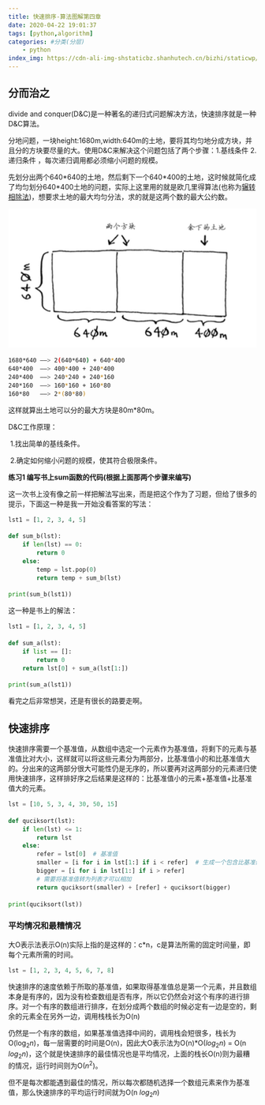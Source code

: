 ```yaml
---
title: 快速排序-算法图解第四章
date: 2020-04-22 19:01:37
tags: [python,algorithm]
categories: #分类(分层)
    - python
index_img: https://cdn-ali-img-shstaticbz.shanhutech.cn/bizhi/staticwp/202112/e6911c2f31d50d15e930072ae3bb186c--3926264918.jpg
---
```



## 分而治之

divide and conquer(D&C)是一种著名的递归式问题解决方法，快速排序就是一种D&C算法。

分地问题，一块height:1680m,width:640m的土地，要将其均匀地分成方块，并且分的方块要尽量的大。使用D&C来解决这个问题包括了两个步骤：1.基线条件	2.递归条件 ，每次递归调用都必须缩小问题的规模。

先划分出两个640\*640的土地，然后剩下一个640\*400的土地，这时候就简化成了均匀划分640\*400土地的问题，实际上这里用的就是欧几里得算法(也称为[辗转相除法]([https://baike.baidu.com/item/%E6%AC%A7%E5%87%A0%E9%87%8C%E5%BE%97%E7%AE%97%E6%B3%95/1647675?fromtitle=%E8%BE%97%E8%BD%AC%E7%9B%B8%E9%99%A4%E6%B3%95&fromid=4625352&fr=aladdin](https://baike.baidu.com/item/欧几里得算法/1647675?fromtitle=辗转相除法&fromid=4625352&fr=aladdin)))，想要求土地的最大均匀分法，求的就是这两个数的最大公约数。

![](/img/快速排序-算法图解第四章/Snipaste_2020-04-16_17-18-37.png)


```bash
1680*640 ——> 2(640*640) + 640*400
640*400  ——> 400*400 + 240*400
240*400  ——> 240*240 + 240*160
240*160  ——> 160*160 + 160*80
160*80   ——> 2*(80*80)
```

这样就算出土地可以分的最大方块是80m\*80m。

D&C工作原理：

​						1.找出简单的基线条件。

​						2.确定如何缩小问题的规模，使其符合极限条件。



**练习1 编写书上sum函数的代码(根据上面那两个步骤来编写)**

这一次书上没有像之前一样把解法写出来，而是把这个作为了习题，但给了很多的提示，下面这一种是我一开始没看答案的写法：

```python
lst1 = [1, 2, 3, 4, 5]

def sum_b(lst):
    if len(lst) == 0:
        return 0
    else:
        temp = lst.pop(0)
        return temp + sum_b(lst)

print(sum_b(lst1))
```

这一种是书上的解法：

```python 
lst1 = [1, 2, 3, 4, 5]

def sum_a(lst):
    if list == []:
        return 0
    return lst[0] + sum_a(lst[1:])

print(sum_a(lst1))
```

看完之后非常想哭，还是有很长的路要走啊。





## 快速排序

快速排序需要一个基准值，从数组中选定一个元素作为基准值，将剩下的元素与基准值比对大小，这样就可以将这些元素分为两部分，比基准值小的和比基准值大的。分出来的这两部分很大可能性仍是无序的，所以要再对这两部分的元素递归使用快速排序，这样排好序之后结果是这样的：比基准值小的元素+基准值+比基准值大的元素。

```python
lst = [10, 5, 3, 4, 30, 50, 15]

def quciksort(lst):
    if len(lst) <= 1:
        return lst
    else:
        refer = lst[0]  # 基准值
        smaller = [i for i in lst[1:] if i < refer]  # 生成一个包含比基准值小的元素的列表
        bigger = [i for i in lst[1:] if i > refer]
		# 需要将基准值转为列表才可以相加
        return quciksort(smaller) + [refer] + quciksort(bigger)

print(quciksort(lst))
```



### 平均情况和最糟情况

大O表示法表示O(n)实际上指的是这样的：c*n，c是算法所需的固定时间量，即每个元素所需的时间。

```python
lst = [1, 2, 3, 4, 5, 6, 7, 8]
```



快速排序的速度依赖于所取的基准值，如果取得基准值总是第一个元素，并且数组本身是有序的，因为没有检查数组是否有序，所以它仍然会对这个有序的进行排序。对一个有序的数组进行排序，在划分成两个数组的时候必定有一边是空的，剩余的元素全在另外一边，调用栈栈长为O(n)

仍然是一个有序的数组，如果基准值选择中间的，调用栈会短很多，栈长为O($\log_2n$)，每一层需要的时间是O(n)，因此大O表示法为O(n)*O($log_2n$) = O(n $log_2n$)，这个就是快速排序的最佳情况也是平均情况，上面的栈长O(n)则为最糟的情况，运行时间则为O($n^2$)。

但不是每次都能遇到最佳的情况，所以每次都随机选择一个数组元素来作为基准值，那么快速排序的平均运行时间就为O(n $log_2n$)